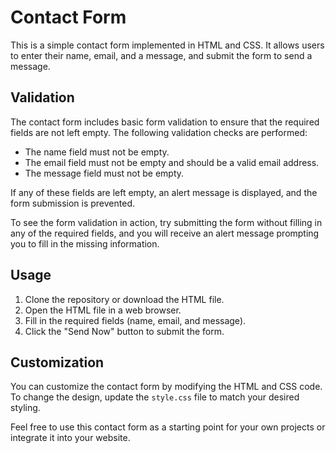 # Contact Form

This is a simple contact form implemented in HTML and CSS. It allows users to enter their name, email, and a message, and submit the form to send a message.

## Validation

The contact form includes basic form validation to ensure that the required fields are not left empty. The following validation checks are performed:

- The name field must not be empty.
- The email field must not be empty and should be a valid email address.
- The message field must not be empty.

If any of these fields are left empty, an alert message is displayed, and the form submission is prevented.

To see the form validation in action, try submitting the form without filling in any of the required fields, and you will receive an alert message prompting you to fill in the missing information.

## Usage

1. Clone the repository or download the HTML file.
2. Open the HTML file in a web browser.
3. Fill in the required fields (name, email, and message).
4. Click the "Send Now" button to submit the form.

## Customization

You can customize the contact form by modifying the HTML and CSS code. To change the design, update the `style.css` file to match your desired styling.

Feel free to use this contact form as a starting point for your own projects or integrate it into your website.

